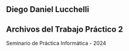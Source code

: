 
## Diego Daniel Lucchelli
## Archivos del Trabajo Práctico 2  
Seminario de Práctica Informática - 2024

